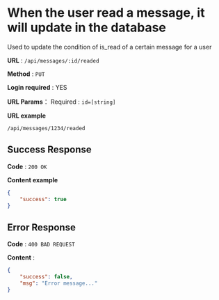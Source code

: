 # When the user read a message, it will update in the database

Used to update the condition of is_read of a certain message for a user

**URL** : `/api/messages/:id/readed`

**Method** : `PUT`

**Login required** : YES

**URL Params**：
    Required :
    ```
        id=[string]
    ```

**URL example**
```
/api/messages/1234/readed
```

## Success Response

**Code** : `200 OK`

**Content example**

```json
{
    "success": true
}
```

## Error Response

**Code** : `400 BAD REQUEST`

**Content** :

```json
{
    "success": false,
    "msg": "Error message..."
}
```